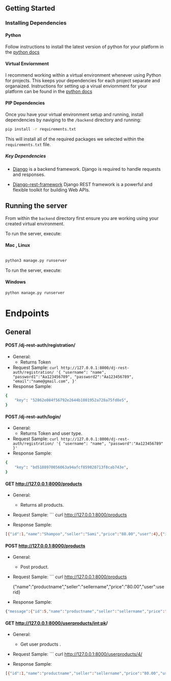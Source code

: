 
## Getting Started
### Installing Dependencies
#### Python
Follow instructions to install the latest version of python for your platform in the [python docs](https://docs.python.org/3/using/unix.html#getting-and-installing-the-latest-version-of-python)

#### Virtual Enviornment
I recommend working within a virtual environment whenever using Python for projects. This keeps your dependencies for each project separate and organaized. Instructions for setting up a virual enviornment for your platform can be found in the [python docs](https://packaging.python.org/guides/installing-using-pip-and-virtual-environments/)

#### PIP Dependencies
Once you have your virtual environment setup and running, install dependencies by naviging to the `/backend` directory and running:

```bash
pip install -r requirements.txt
```

This will install all of the required packages we selected within the `requirements.txt` file.

##### Key Dependencies
- [Django](https://www.djangoproject.com/)  is a backend framework. Django is required to handle requests and responses.

- [Django-rest-framework](https://www.django-rest-framework.org/) Django REST framework is a powerful and flexible toolkit for building Web APIs.


## Running the server
From within the `backend` directory first ensure you are working using your created virtual environment.

To run the server, execute:
#### Mac , Linux

```bash

python3 manage.py runserver
```

To run the server, execute:
#### Windows

```bash
python manage.py runserver
```
# Endpoints
## General
#### POST /dj-rest-auth/registration/
* General:
    - Returns Token 
* Request Sample: ``` curl http://127.0.0.1:8000/dj-rest-auth/registration/
            '{
                "username": "name",
                "password1":"Aa123456789",
                "password2":"Aa123456789",
                "email":"name@gmail.com",
                }' 
            ```
* Response Sample:
```sh
{
    "key": "52862e084f56792e2644b1801952a728a75fd8e5",
}
```
#### POST /dj-rest-auth/login/
* General:
    - Returns Token and user type.
* Request Sample: ``` curl http://127.0.0.1:8000/dj-rest-auth/registration/
            '{
            "username": "name",
            "password":"Aa123456789"
            }' 
            ```
* Response Sample:
```sh
{
    "key": "bd5188970056063a94afcf859820713f8cab743e",
}
```
#### GET http://127.0.0.1:8000/products
* General:
    - Returns all products.
* Request Sample: ``` curl http://127.0.0.1:8000/products
       
* Response Sample:
```sh
[{"id":1,"name":"Shampoo","seller":"Sami","price":"80.00","user":4},{"id":2,"name":"Short","seller":"Sami","price":"54.00","user":8}]
```

#### POST http://127.0.0.1:8000/products
* General:
    - Post product.
* Request Sample: ``` curl http://127.0.0.1:8000/products

   
   {"name":"productname","seller":"sellername","price":"80.00","user":userid} 
   
         
* Response Sample:
```sh
{"message":{"id":5,"name":"productname","seller":"sellername","price":"80.00","user":userid}}
```

#### GET http://127.0.0.1:8000/userproducts/<int:pk>/
* General:
    - Get user products .
* Request Sample: ``` curl http://127.0.0.1:8000/userproducts/4/

            
* Response Sample:
```sh
[{"id":1,"name":"productname","seller":"sellername","price":"80.00","user":userid}]
```

